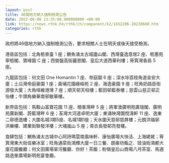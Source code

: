 ```yaml
---
layout: post
title: 46個地方納入強制檢測公告
date: 2022-06-08 23:35:08.000000000 +08:00
link: https://news.rthk.hk/rthk/ch/component/k2/1652206-20220608.htm
categories: rthk
---
```


政府將46個地方納入強制檢測公告，要求相關人士在明天或後天接受檢測。

港島區包括：北角栢景臺 1 座；鰂魚涌太古城廬山閣、西灣臺逸意居2 座、栢蕙苑寧栢閣、寶峰園 C 座；西營盤高街麗恩閣、皇后大道西華利樓；筲箕灣香島 5 座。

九龍區包括：何文田 One Homantin 1 座、帝庭園 6 座；深水埗荔枝角道金安大廈；土瓜灣帝庭豪園 1 座；黃埔花園綠榕苑 2 座、海逸豪園 9 座；旺角奶路臣街源發大廈；大角咀維港灣 7 座；順天邨天柱樓；藍田邨藍泰樓；慈雲山慈正邨正怡樓；牛頭角樂華南邨敏華樓。

新界區包括：馬鞍山富寶花園 11 座、曉峯灣畔 5 座；將軍澳廣明苑廣瑞閣、廣明苑廣新閣、蔚藍灣畔 6 座；荃灣大河道卓明大廈；東涌映灣園悅濤軒 11 座、逸東二邨德逸樓；大圍名城3期5座、名城1期1座；天水圍天慈邨慈屏樓；元朗洪福邨洪樂樓、建業街聯發洋樓；大埔嵐山 5 座；青衣長發邨亮發樓。

食肆包括：鰂魚涌太古城中心阿詩瑪雲南風味軒、康怡廣場大快活、上海姥姥；筲箕灣東大街佳樂冰室；旺角通菜街鴻輝大廈一日三餐、朗豪坊鮨之、豉油街鴻都大廈花園餐廳；何文田廣場翠河餐廳、你好！茶飯；粉嶺皇后山商場八月茶室、馬適路逸峯廣場新明苑宴會廳。
